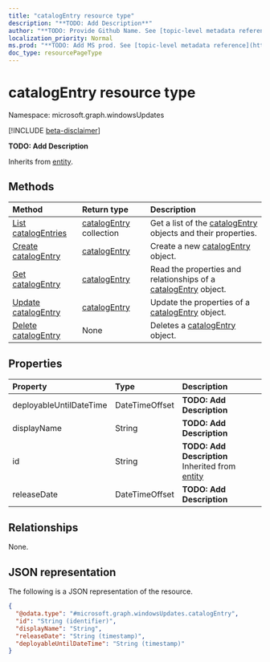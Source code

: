 ```yaml
---
title: "catalogEntry resource type"
description: "**TODO: Add Description**"
author: "**TODO: Provide Github Name. See [topic-level metadata reference](https://msgo.azurewebsites.net/add/document/guidelines/metadata.html#topic-level-metadata)**"
localization_priority: Normal
ms.prod: "**TODO: Add MS prod. See [topic-level metadata reference](https://msgo.azurewebsites.net/add/document/guidelines/metadata.html#topic-level-metadata)**"
doc_type: resourcePageType
---
```


# catalogEntry resource type

Namespace: microsoft.graph.windowsUpdates

[!INCLUDE [beta-disclaimer](../../includes/beta-disclaimer.md)]

**TODO: Add Description**


Inherits from [entity](../resources/entity.md).

## Methods
|Method|Return type|Description|
|:---|:---|:---|
|[List catalogEntries](../api/catalogentry-list.md)|[catalogEntry](../resources/windowsupdates-catalogentry.md) collection|Get a list of the [catalogEntry](../resources/catalogentry.md) objects and their properties.|
|[Create catalogEntry](../api/windowsupdates-catalogentry-create.md)|[catalogEntry](../resources/windowsupdates-catalogentry.md)|Create a new [catalogEntry](../resources/windowsupdates-catalogentry.md) object.|
|[Get catalogEntry](../api/windowsupdates-catalogentry-get.md)|[catalogEntry](../resources/windowsupdates-catalogentry.md)|Read the properties and relationships of a [catalogEntry](../resources/windowsupdates-catalogentry.md) object.|
|[Update catalogEntry](../api/windowsupdates-catalogentry-update.md)|[catalogEntry](../resources/windowsupdates-catalogentry.md)|Update the properties of a [catalogEntry](../resources/windowsupdates-catalogentry.md) object.|
|[Delete catalogEntry](../api/windowsupdates-catalogentry-delete.md)|None|Deletes a [catalogEntry](../resources/windowsupdates-catalogentry.md) object.|

## Properties
|Property|Type|Description|
|:---|:---|:---|
|deployableUntilDateTime|DateTimeOffset|**TODO: Add Description**|
|displayName|String|**TODO: Add Description**|
|id|String|**TODO: Add Description** Inherited from [entity](../resources/windowsupdates-entity.md)|
|releaseDate|DateTimeOffset|**TODO: Add Description**|

## Relationships
None.

## JSON representation
The following is a JSON representation of the resource.
<!-- {
  "blockType": "resource",
  "keyProperty": "id",
  "@odata.type": "microsoft.graph.windowsUpdates.catalogEntry",
  "baseType": "microsoft.graph.entity",
  "openType": false
}
-->
``` json
{
  "@odata.type": "#microsoft.graph.windowsUpdates.catalogEntry",
  "id": "String (identifier)",
  "displayName": "String",
  "releaseDate": "String (timestamp)",
  "deployableUntilDateTime": "String (timestamp)"
}
```

